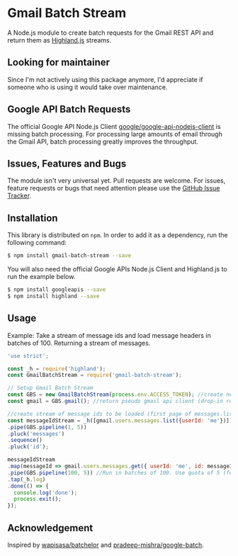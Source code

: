 # Gmail Batch Stream
A Node.js module to create batch requests for the Gmail REST API and return them as [Highland.js](http://highlandjs.org) streams.

## Looking for maintainer
Since I'm not actively using this package anymore, I'd appreciate if someone who is using it would take over maintenance.

## Google API Batch Requests
The official Google API Node.js Client [google/google-api-nodejs-client](https://github.com/google/google-api-nodejs-client) is missing batch processing. For processing large amounts of email through the Gmail API, batch processing greatly improves the throughput.

## Issues, Features and Bugs
The module isn't very universal yet. Pull requests are welcome.
For issues, feature requests or bugs that need attention please use the [GitHub Issue Tracker](https://github.com/zoellner/gmail-batch-stream/issues).

## Installation

This library is distributed on `npm`. In order to add it as a dependency, run the following command:

``` sh
$ npm install gmail-batch-stream --save
```

You will also need the official Google APIs Node.js Client and Highland.js to run the example below.

``` sh
$ npm install googleapis --save
$ npm install highland --save
```

## Usage
Example: Take a stream of message ids and load message headers in batches of 100. Returning a stream of messages.

``` js
'use strict';

const _h = require('highland');
const GmailBatchStream = require('gmail-batch-stream');

// Setup Gmail Batch Stream
const GBS = new GmailBatchStream(process.env.ACCESS_TOKEN); //create new instance of GmailBatchStream with provided access token
const gmail = GBS.gmail(); //return pseudo gmail api client (drop-in replacement for official Gmail API client)

//create stream of message ids to be loaded (first page of messages.list)
const messageIdStream = _h([gmail.users.messages.list({userId: 'me'})])
.pipe(GBS.pipeline(1, 5))
.pluck('messages')
.sequence()
.pluck('id');

messageIdStream
.map(messageId => gmail.users.messages.get({ userId: 'me', id: messageId, format: 'metadata' }))
.pipe(GBS.pipeline(100, 5)) //Run in batches of 100. Use quota of 5 (for users.messages.get).
.tap(_h.log)
.done(() => {
  console.log('done');
  process.exit();
});
```

## Acknowledgement
Inspired by [wapisasa/batchelor](https://github.com/wapisasa/batchelor) and [pradeep-mishra/google-batch](https://github.com/pradeep-mishra/google-batch).

